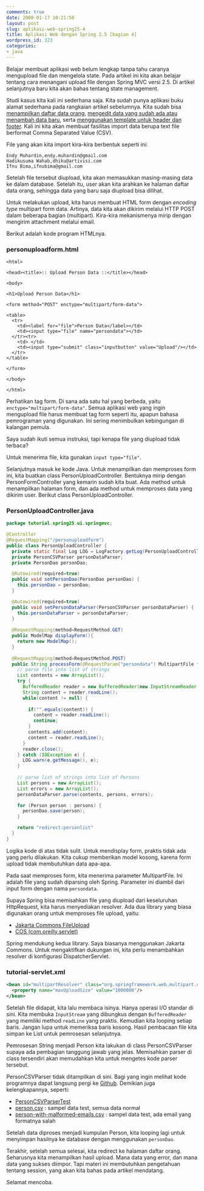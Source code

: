 ```yaml
---
comments: true
date: 2008-01-17 10:21:58
layout: post
slug: aplikasi-web-spring25-4
title: Aplikasi Web dengan Spring 2.5 [bagian 4]
wordpress_id: 323
categories:
- java
---
```


Belajar membuat aplikasi web belum lengkap tanpa tahu caranya mengupload file dan mengelola state. Pada artikel ini kita akan belajar tentang cara menangani upload file dengan Spring MVC versi 2.5. Di artikel selanjutnya baru kita akan bahas tentang state management. 

Studi kasus kita kali ini sederhana saja. Kita sudah punya aplikasi buku alamat sederhana pada rangkaian artikel sebelumnya. Kita sudah bisa [menampilkan daftar data orang](http://software.endy.muhardin.com/java/aplikasi-web-spring25-1/), [mengedit data yang sudah ada atau menambah data baru](http://software.endy.muhardin.com/java/aplikasi-web-spring25-2/), serta [menggunakan template untuk header dan footer](http://software.endy.muhardin.com/java/aplikasi-web-spring25-3/). Kali ini kita akan membuat fasilitas import data berupa text file berformat Comma Separated Value (CSV). 



File yang akan kita import kira-kira berbentuk seperti ini: 

    
    
    Endy Muhardin,endy.muhardin@gmail.com
    Hadikusuma Wahab,dhiku@artivisi.com
    Ifnu Bima,ifnubima@gmail.com
    



Setelah file tersebut diupload, kita akan memasukkan masing-masing data ke dalam database. Setelah itu, user akan kita arahkan ke halaman daftar data orang, sehingga data yang baru saja diupload bisa dilihat. 

Untuk melakukan upload, kita harus membuat HTML form dengan _encoding type_ multipart form data. Artinya, data kita akan dikirim melalui HTTP POST dalam beberapa bagian (multipart). Kira-kira mekanismenya mirip dengan mengirim attachment melalui email. 

Berikut adalah kode program HTMLnya. 



### personuploadform.html




    
    
    <html>
    
    <head><title>:: Upload Person Data ::</title></head>
    
    <body>
    
    <h1>Upload Person Data</h1>
    
    <form method="POST" enctype="multipart/form-data">
    
    <table>  
      <tr>
        <td><label for="file">Person Data</label></td>
        <td><input type="file" name="persondata"></td>
      </tr><tr>
      	<td> </td>
      	<td><input type="submit" class="inputbutton" value="Upload"/></td>
      </tr>
    </table>
    
    </form>
    
    </body>
    
    </html>
    



Perhatikan tag form. Di sana ada satu hal yang berbeda, yaitu `enctype="multipart/form-data"`. Semua aplikasi web yang ingin mengupload file harus membuat tag form seperti itu, apapun bahasa pemrograman yang digunakan. Ini sering menimbulkan kebingungan di kalangan pemula. 



> 
Saya sudah ikuti semua instruksi, tapi kenapa file yang diupload tidak terbaca?




Untuk menerima file, kita gunakan `input type="file"`. 

Selanjutnya masuk ke kode Java. Untuk menampilkan dan memproses form ini, kita buatkan class PersonUploadController. Bentuknya mirip dengan PersonFormController yang kemarin sudah kita buat. Ada method untuk menampilkan halaman form, dan ada method untuk memproses data yang dikirim user. Berikut class PersonUploadController. 



### PersonUploadController.java

```java
package tutorial.spring25.ui.springmvc;

@Controller
@RequestMapping("/personuploadform")
public class PersonUploadController {
  private static final Log LOG = LogFactory.getLog(PersonUploadController.class);
  private PersonCSVParser personDataParser;
  private PersonDao personDao;

  @Autowired(required=true)
  public void setPersonDao(PersonDao personDao) {
    this.personDao = personDao;
  }

  @Autowired(required=true)
  public void setPersonDataParser(PersonCSVParser personDataParser) {
    this.personDataParser = personDataParser;
  }
		
  @RequestMapping(method=RequestMethod.GET)
  public ModelMap displayForm(){
    return new ModelMap();
  }
	
  @RequestMapping(method=RequestMethod.POST) 
  public String processForm(@RequestParam("persondata") MultipartFile file) {
    // parse file into list of strings
    List contents = new ArrayList();
    try {
      BufferedReader reader = new BufferedReader(new InputStreamReader(file.getInputStream()));
      String content = reader.readLine();
      while(content != null) {
					
        if("".equals(content)) {
          content = reader.readLine();
          continue;
        }
        contents.add(content);
        content = reader.readLine();
      }
      reader.close();
    } catch (IOException e) {
      LOG.warn(e.getMessage(), e);
    }
			
    // parse list of strings into list of Persons
    List persons = new ArrayList();
    List errors = new ArrayList();
    personDataParser.parse(contents, persons, errors);

    for (Person person : persons) {
      personDao.save(person);
    }

    return "redirect:personlist"
  }
}
```


Logika kode di atas tidak sulit. Untuk mendisplay form, praktis tidak ada yang perlu dilakukan. Kita cukup memberikan model kosong, karena form upload tidak membutuhkan data apa-apa. 

Pada saat memproses form, kita menerima parameter MultipartFile. Ini adalah file yang sudah diparsing oleh Spring. Parameter ini diambil dari input form dengan nama `persondata`. 

Supaya Spring bisa memisahkan file yang diupload dari keseluruhan HttpRequest, kita harus menyediakan resolver. Ada dua library yang biasa digunakan orang untuk memproses file upload, yaitu: 

  * [Jakarta Commons FileUpload](http://commons.apache.org/fileupload/)
  * [COS (com.oreilly.servlet)](http://www.servlets.com/cos/)

Spring mendukung kedua library. Saya biasanya menggunakan Jakarta Commons. Untuk mengaktifkan dukungan ini, kita perlu menambahkan resolver di konfigurasi DispatcherServlet. 



### tutorial-servlet.xml

```xml
<bean id="multipartResolver" class="org.springframework.web.multipart.commons.CommonsMultipartResolver">
  <property name="maxUploadSize" value="1000000"/>
</bean>
```


Setelah file didapat, kita lalu membaca isinya. Hanya operasi I/O standar di sini. Kita membuka `InputStream` yang dibungkus dengan `BufferedReader` yang memiliki method `readLine` yang praktis. Kemudian kita looping setiap baris. Jangan lupa untuk memeriksa baris kosong. Hasil pembacaan file kita simpan ke List<String> untuk pemrosesan selanjutnya. 

Pemrosesan String menjadi Person kita lakukan di class PersonCSVParser supaya ada pembagian tanggung jawab yang jelas. Memisahkan parser di class tersendiri akan memudahkan kita untuk mengetes kode parser tersebut. 

PersonCSVParser tidak ditampilkan di sini. Bagi yang ingin melihat kode programnya dapat langsung pergi ke [Github](https://github.com/endymuhardin/hello-spring-25/blob/master/src/java/tutorial/spring25/helper/PersonCSVParser.java). Demikian juga kelengkapannya, seperti: 

  * [PersonCSVParserTest](https://github.com/endymuhardin/hello-spring-25/blob/master/src/java/test/spring25/helper/PersonCSVParserTest.java)
  * [person.csv](https://github.com/endymuhardin/hello-spring-25/blob/master/fixtures/person.csv) : sampel data test, semua data normal
  * [person-with-malformed-emails.csv](https://github.com/endymuhardin/hello-spring-25/blob/master/fixtures/person-with-malformed-emails.csv) : sampel data test, ada email yang formatnya salah

Setelah data diproses menjadi kumpulan Person, kita looping lagi untuk menyimpan hasilnya ke database dengan menggunakan `personDao`.

Terakhir, setelah semua selesai, kita redirect ke halaman daftar orang. Seharusnya kita menampilkan hasil upload. Mana data yang error, dan mana data yang sukses diimpor. Tapi materi ini membutuhkan pengetahuan tentang session, yang akan kita bahas pada artikel mendatang. 

Selamat mencoba. 
